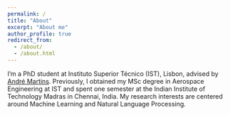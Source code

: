 ```yaml
---
permalink: /
title: "About"
excerpt: "About me"
author_profile: true
redirect_from: 
  - /about/
  - /about.html
---
```


I’m a PhD student at Instituto Superior Técnico (IST), Lisbon, advised by [André Martins](https://andre-martins.github.io).
Previously, I obtained my MSc degree in Aerospace Engineering at IST and spent one semester at the Indian Institute of Technology Madras in Chennai, India. 
My research interests are centered around Machine Learning and Natural Language Processing.